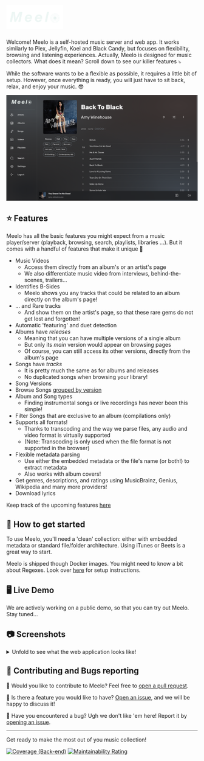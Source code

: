 # <img alt="Icon" src="./front/public/banner.png" width="150px">

Welcome! Meelo is a self-hosted music server and web app. It works similarly to Plex, Jellyfin, Koel and Black Candy, but focuses on flexibility, browsing and listening experiences. Actually, Meelo is designed for music collectors. What does it mean? Scroll down to see our killer features :arrow_heading_down:

While the software wants to be a flexible as possible, it requires a little bit of setup. However, once everything is ready, you will just have to sit back, relax, and enjoy your music. :sunglasses:

![Album Page (Top)](./assets/examples/album-top.png)

## :star: Features

Meelo has all the basic features you might expect from a music player/server (playback, browsing, search, playlists, libraries ...). But it comes with a handful of features that make it unique :star_struck:

- Music Videos
  - Access them directly from an album's or an artist's page
  - We also differentiate music video from interviews, behind-the-scenes, trailers...
- Identifies B-Sides
  - Meelo shows you any tracks that could be related to an album directly on the album's page!
- ... and Rare tracks
  - And show them on the artist's page, so that these rare gems do not get lost and forgotten!
- Automatic 'featuring' and duet detection
- Albums have _releases_
  - Meaning that you can have multiple versions of a single album
  - But only its _main_ version would appear on browsing pages
  - Of course, you can still access its other versions, directly from the album's page
- Songs have _tracks_
  - It is pretty much the same as for albums and releases
  - No duplicated songs when browsing your library!
- Song Versions
- Browse Songs [grouped by version](./assets/examples/song-groups.png)
- Album and Song types
  - Finding instrumental songs or live recordings has never been this simple!
- Filter Songs that are exclusive to an album (compilations only)
- Supports all formats!
  - Thanks to transcoding and the way we parse files, any audio and video format is virtually supported
  - (Note: Transcoding is only used when the file format is not supported in the browser)
- Flexible metadata parsing
  - Use either the embedded metadata or the file's name (or both!) to extract metadata
  - Also works with album covers!
- Get genres, descriptions, and ratings using MusicBrainz, Genius, Wikipedia and many more providers!
- Download lyrics

Keep track of the upcoming features [here](https://github.com/Arthi-chaud/Meelo/issues)

## :book: How to get started

To use Meelo, you'll need a 'clean' collection: either with embedded metadata or standard file/folder architecture. Using iTunes or Beets is a great way to start.

Meelo is shipped though Docker images. You might need to know a bit about Regexes.
Look over [here](https://arthi-chaud.github.io/Meelo/) for setup instructions.

## :desktop_computer: Live Demo

We are actively working on a public demo, so that you can try out Meelo. Stay tuned...

## :camera: Screenshots

<details>
  <summary>Unfold to see what the web application looks like!</summary>

![Album View](./assets/examples/album-page.png)
![Artist Page](./assets/examples/artist-page.png)
![Player Page](./assets/examples/player.png)
![Release Page](./assets/examples/releases.png)

More screenshots [here](./assets/examples/)

</details>

## :handshake: Contributing and Bugs reporting

:hammer: Would you like to contribute to Meelo? Feel free to [open a pull request](https://github.com/Arthi-chaud/Meelo/compare).

:thinking: Is there a feature you would like to have? [Open an issue](https://github.com/Arthi-chaud/Meelo/issues/new/choose), and we will be happy to discuss it!

:bug: Have you encountered a bug? Ugh we don't like 'em here! Report it by [opening an issue](https://github.com/Arthi-chaud/Meelo/issues/new/choose).

---

Get ready to make the most out of you music collection!

[![Coverage (Back-end)](https://sonarcloud.io/api/project_badges/measure?project=arthi-chaud_Meelo-back&metric=coverage)](https://sonarcloud.io/summary/new_code?id=arthi-chaud_Meelo-back)
[![Maintainability Rating](https://sonarcloud.io/api/project_badges/measure?project=arthi-chaud_Meelo-back&metric=sqale_rating)](https://sonarcloud.io/summary/new_code?id=arthi-chaud_Meelo-back)
